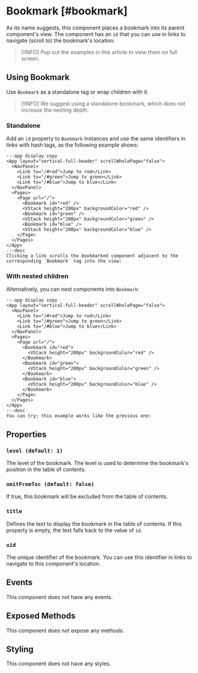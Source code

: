 # Bookmark [#bookmark]

As its name suggests, this component places a bookmark into its parent component's view. The component has an `id` that you can use in links to navigate (scroll to) the bookmark's location.

>[!INFO]
> Pop out the examples in this article to view them on full screen.

## Using Bookmark

Use `Bookmark` as a standalone tag or wrap children with it.

>[!INFO]
> We suggest using a standalone bookmark, which does not increase the nesting depth.

### Standalone

Add an `id` property to `Bookmark` instances and use the same identifiers in links with hash tags, as the following example shows:

```xmlui-pg copy display height="300px" name="Example: standalone Bookmark"
---app display copy 
<App layout="vertical-full-header" scrollWholePage="false">
  <NavPanel>
    <Link to="/#red">Jump to red</Link>
    <Link to="/#green">Jump to green</Link>
    <Link to="/#blue">Jump to blue</Link>
  </NavPanel>
  <Pages>
    <Page url="/">
      <Bookmark id="red" />
      <VStack height="200px" backgroundColor="red" />
      <Bookmark id="green" />
      <VStack height="200px" backgroundColor="green" />
      <Bookmark id="blue" />
      <VStack height="200px" backgroundColor="blue" />
    </Page>
  </Pages>
</App>
---desc
Clicking a link scrolls the bookmarked component adjacent to the corresponding `Bookmark` tag into the view:
```

### With nested children

Alternatively, you can nest components into `Bookmark`:

```xmlui-pg copy display height="300px" name="Example: Bookmark with nested children"
---app display copy
<App layout="vertical-full-header" scrollWholePage="false">
  <NavPanel>
    <Link to="/#red">Jump to red</Link>
    <Link to="/#green">Jump to green</Link>
    <Link to="/#blue">Jump to blue</Link>
  </NavPanel>
  <Pages>
    <Page url="/">
      <Bookmark id="red">
        <VStack height="200px" backgroundColor="red" />
      </Bookmark>
      <Bookmark id="green">
        <VStack height="200px" backgroundColor="green" />
      </Bookmark>
      <Bookmark id="blue">
        <VStack height="200px" backgroundColor="blue" />
      </Bookmark>
    </Page>
  </Pages>
</App>
---desc
You can try; this example works like the previous one:
```

## Properties

### `level (default: 1)`

The level of the bookmark. The level is used to determine the bookmark's position in the table of contents.

### `omitFromToc (default: false)`

If true, this bookmark will be excluded from the table of contents.

### `title`

Defines the text to display the bookmark in the table of contents. If this property is empty, the text falls back to the value of `id`.

### `uid`

The unique identifier of the bookmark. You can use this identifier in links to navigate to this component's location.

## Events

This component does not have any events.

## Exposed Methods

This component does not expose any methods.

## Styling

This component does not have any styles.
